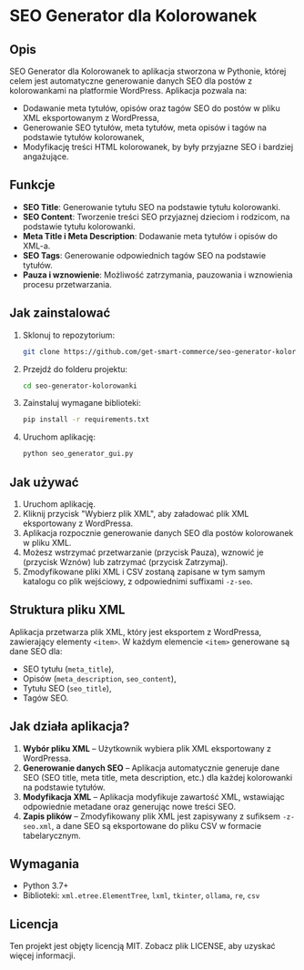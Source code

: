 # SEO Generator dla Kolorowanek

## Opis
SEO Generator dla Kolorowanek to aplikacja stworzona w Pythonie, której celem jest automatyczne generowanie danych SEO dla postów z kolorowankami na platformie WordPress. Aplikacja pozwala na:
- Dodawanie meta tytułów, opisów oraz tagów SEO do postów w pliku XML eksportowanym z WordPressa,
- Generowanie SEO tytułów, meta tytułów, meta opisów i tagów na podstawie tytułów kolorowanek,
- Modyfikację treści HTML kolorowanek, by były przyjazne SEO i bardziej angażujące.

## Funkcje
- **SEO Title**: Generowanie tytułu SEO na podstawie tytułu kolorowanki.
- **SEO Content**: Tworzenie treści SEO przyjaznej dzieciom i rodzicom, na podstawie tytułu kolorowanki.
- **Meta Title i Meta Description**: Dodawanie meta tytułów i opisów do XML-a.
- **SEO Tags**: Generowanie odpowiednich tagów SEO na podstawie tytułów.
- **Pauza i wznowienie**: Możliwość zatrzymania, pauzowania i wznowienia procesu przetwarzania.

## Jak zainstalować
1. Sklonuj to repozytorium:
    ```bash
    git clone https://github.com/get-smart-commerce/seo-generator-kolorowanki.git
    ```
2. Przejdź do folderu projektu:
    ```bash
    cd seo-generator-kolorowanki
    ```
3. Zainstaluj wymagane biblioteki:
    ```bash
    pip install -r requirements.txt
    ```
4. Uruchom aplikację:
    ```bash
    python seo_generator_gui.py
    ```

## Jak używać
1. Uruchom aplikację.
2. Kliknij przycisk "Wybierz plik XML", aby załadować plik XML eksportowany z WordPressa.
3. Aplikacja rozpocznie generowanie danych SEO dla postów kolorowanek w pliku XML.
4. Możesz wstrzymać przetwarzanie (przycisk Pauza), wznowić je (przycisk Wznów) lub zatrzymać (przycisk Zatrzymaj).
5. Zmodyfikowane pliki XML i CSV zostaną zapisane w tym samym katalogu co plik wejściowy, z odpowiednimi suffixami `-z-seo`.

## Struktura pliku XML
Aplikacja przetwarza plik XML, który jest eksportem z WordPressa, zawierający elementy `<item>`. W każdym elemencie `<item>` generowane są dane SEO dla:
- SEO tytułu (`meta_title`),
- Opisów (`meta_description`, `seo_content`),
- Tytułu SEO (`seo_title`),
- Tagów SEO.

## Jak działa aplikacja?
1. **Wybór pliku XML** – Użytkownik wybiera plik XML eksportowany z WordPressa.
2. **Generowanie danych SEO** – Aplikacja automatycznie generuje dane SEO (SEO title, meta title, meta description, etc.) dla każdej kolorowanki na podstawie tytułów.
3. **Modyfikacja XML** – Aplikacja modyfikuje zawartość XML, wstawiając odpowiednie metadane oraz generując nowe treści SEO.
4. **Zapis plików** – Zmodyfikowany plik XML jest zapisywany z sufiksem `-z-seo.xml`, a dane SEO są eksportowane do pliku CSV w formacie tabelarycznym.

## Wymagania
- Python 3.7+
- Biblioteki: `xml.etree.ElementTree`, `lxml`, `tkinter`, `ollama`, `re`, `csv`

## Licencja
Ten projekt jest objęty licencją MIT. Zobacz plik LICENSE, aby uzyskać więcej informacji.
